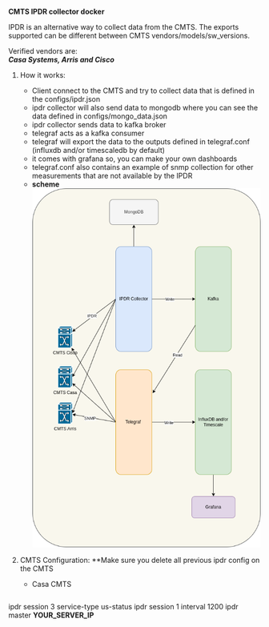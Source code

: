 **CMTS IPDR collector docker**

IPDR is an alternative way to collect data from the CMTS. The exports supported can be different between CMTS vendors/models/sw_versions.

Verified vendors are:<br>
***Casa Systems, Arris and Cisco***

1. How it works:
   - Client connect to the CMTS and try to collect data that is defined in the configs/ipdr.json
   - ipdr collector will also send data to mongodb where you can see the data defined in configs/mongo_data.json
   - ipdr collector sends data to kafka broker
   - telegraf acts as a kafka consumer
   - telegraf will export the data to the outputs defined in telegraf.conf (influxdb and/or timescaledb by default)
   - it comes with grafana so, you can make your own dashboards
   - telegraf.conf also contains an example of snmp collection for other measurements that are not available by the IPDR
   - **scheme**<br>
![Screenshot of a comment on a GitHub issue showing an image, added in the Markdown, of an Octocat smiling and raising a tentacle.](/assets/images/ipdr-docker-scheme.png)    

2. CMTS Configuration:
   **Make sure you delete all previous ipdr config on the CMTS
   - Casa CMTS
   ```
ipdr session 3 service-type us-status
ipdr session 1 interval 1200
ipdr master **YOUR_SERVER_IP**
   ```
